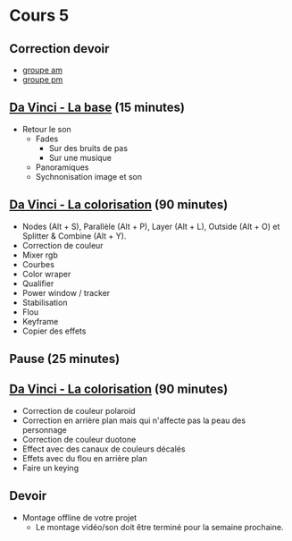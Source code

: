 # Cours 5

## Correction devoir 
* [groupe am]()  <br>
* [groupe pm]()  <br>


## [Da Vinci - La base](da_vinci_base.md) (15  minutes)
* Retour le son
  * Fades
    * Sur des bruits de pas
    * Sur une musique
  * Panoramiques
  * Sychnonisation image et son

## [Da Vinci - La colorisation](da_vinci_colorisation.md) (90  minutes)
* Nodes (Alt + S), Parallèle (Alt + P), Layer (Alt + L), Outside (Alt + O) et Splitter & Combine (Alt + Y).
* Correction de couleur 
* Mixer rgb 
* Courbes 
* Color wraper 
* Qualifier 
* Power window / tracker 
* Stabilisation 
* Flou 
* Keyframe
* Copier des effets

## Pause (25  minutes)

## [Da Vinci - La colorisation](da_vinci_colorisation.md) (90  minutes)

* Correction de couleur polaroid 
* Correction en arrière plan mais qui n'affecte pas la peau des personnage
* Correction de couleur duotone
* Effect avec des canaux de couleurs décalés
* Effets avec du flou en arrière plan
* Faire un keying


## Devoir
* Montage offline de votre projet
  * Le montage vidéo/son doit être terminé pour la semaine prochaine. 
